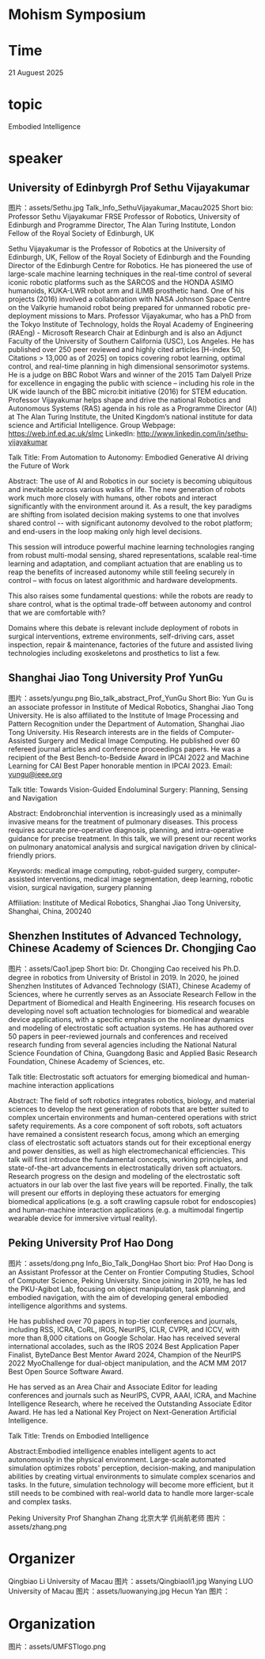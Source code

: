# Mohism Symposium
# Time
21 Auguest 2025
# topic
Embodied Intelligence


# speaker

## University of Edinbyrgh Prof Sethu Vijayakumar
图片：assets/Sethu.jpg
Talk_Info_SethuVijayakumar_Macau2025
Short bio: 
Professor Sethu Vijayakumar FRSE
Professor of Robotics, University of Edinburgh and Programme Director, The Alan Turing Institute, London
Fellow of the Royal Society of Edinburgh, UK

Sethu Vijayakumar is the Professor of Robotics at the University of Edinburgh, UK, Fellow of the Royal Society of Edinburgh and the Founding Director of the Edinburgh Centre for Robotics.  He has pioneered the use of large-scale machine learning techniques in the real-time control of several iconic robotic platforms such as the SARCOS and the HONDA ASIMO humanoids, KUKA-LWR robot arm and iLIMB prosthetic hand. One of his projects (2016) involved a collaboration with NASA Johnson Space Centre on the Valkyrie humanoid robot being prepared for unmanned robotic pre-deployment missions to Mars. Professor Vijayakumar, who has a PhD from the Tokyo Institute of Technology, holds the Royal Academy of Engineering (RAEng) - Microsoft Research Chair at Edinburgh and is also an Adjunct Faculty of the University of Southern California (USC), Los Angeles. He has published over 250 peer reviewed and highly cited articles [H-index 50, Citations > 13,000 as of 2025] on topics covering robot learning, optimal control, and real-time planning in high dimensional sensorimotor systems. He is a judge on BBC Robot Wars and winner of the 2015 Tam Dalyell Prize for excellence in engaging the public with science – including his role in the UK wide launch of the BBC micro:bit initiative (2016) for STEM education. Professor Vijayakumar helps shape and drive the national Robotics and Autonomous Systems (RAS) agenda in his role as a Programme Director (AI) at The Alan Turing Institute, the United Kingdom’s national institute for data science and Artificial Intelligence.
Group Webpage: https://web.inf.ed.ac.uk/slmc
LinkedIn: http://www.linkedin.com/in/sethu-vijayakumar

Talk Title: From Automation to Autonomy: Embodied Generative AI driving the Future of Work

Abstract: The use of AI and Robotics in our society is becoming ubiquitous and inevitable across various walks of life. The new generation of robots work much more closely with humans, other robots and interact significantly with the environment around it. As a result, the key paradigms are shifting from isolated decision making systems to one that involves shared control -- with significant autonomy devolved to the robot platform; and end-users in the loop making only high level decisions. 

This session will introduce powerful machine learning technologies ranging from robust multi-modal sensing, shared representations, scalable real-time learning and adaptation, and compliant actuation that are enabling us to reap the benefits of increased autonomy while still feeling securely in control – with focus on latest algorithmic and hardware developments. 

This also raises some fundamental questions: while the robots are ready to share control, what is the optimal trade-off between autonomy and control that we are comfortable with? 

Domains where this debate is relevant include deployment of robots in surgical interventions, extreme environments, self-driving cars, asset inspection, repair & maintenance, factories of the future and assisted living technologies including exoskeletons and prosthetics to list a few. 

## Shanghai Jiao Tong University Prof YunGu
图片：assets/yungu.png
Bio_talk_abstract_Prof_YunGu
Short Bio:
Yun Gu is an associate professor in Institute of Medical Robotics, Shanghai Jiao Tong University. He is also affiliated to the Institute of Image Processing and Pattern Recognition under the Department of Automation, Shanghai Jiao Tong University. His Research interests are in the fields of Computer-Assisted Surgery and Medical Image Computing. He published over 60 refereed journal articles and conference proceedings papers. He was a recipient of the Best Bench-to-Bedside Award in IPCAI 2022 and Machine Learning for CAI Best Paper honorable mention in IPCAI 2023. Email: yungu@ieee.org

Talk title: Towards Vision-Guided Endoluminal Surgery: Planning, Sensing and Navigation

Abstract:
Endobronchial intervention is increasingly used as a minimally invasive means for the treatment of pulmonary diseases. This process requires accurate pre-operative diagnosis, planning, and intra-operative guidance for precise treatment. In this talk, we will present our recent works on pulmonary anatomical analysis and surgical navigation driven by clinical-friendly priors.

Keywords:
medical image computing, robot-guided surgery, computer-assisted interventions, medical image segmentation, deep learning, robotic vision, surgical navigation, surgery planning

Affiliation:
Institute of Medical Robotics, Shanghai Jiao Tong University, Shanghai, China, 200240



## Shenzhen Institutes of Advanced Technology, Chinese Academy of Sciences Dr. Chongjing Cao
图片：assets/Cao1.jpep
Short bio: Dr. Chongjing Cao received his Ph.D. degree in robotics from University of Bristol in 2019. In 2020, he joined Shenzhen Institutes of Advanced Technology (SIAT), Chinese Academy of Sciences, where he currently serves as an Associate Research Fellow in the Department of Biomedical and Health Engineering. His research focuses on developing novel soft actuation technologies for biomedical and wearable device applications, with a specific emphasis on the nonlinear dynamics and modeling of electrostatic soft actuation systems. He has authored over 50 papers in peer-reviewed journals and conferences and received research funding from several agencies including the National Natural Science Foundation of China, Guangdong Basic and Applied Basic Research Foundation, Chinese Academy of Sciences, etc.

Talk title: Electrostatic soft actuators for emerging biomedical and human-machine interaction applications

Abstract: The field of soft robotics integrates robotics, biology, and material sciences to develop the next generation of robots that are better suited to complex uncertain environments and human-centered operations with strict safety requirements. As a core component of soft robots, soft actuators have remained a consistent research focus, among which an emerging class of electrostatic soft actuators stands out for their exceptional energy and power densities, as well as high electromechanical efficiencies. This talk will first introduce the fundamental concepts, working principles, and state-of-the-art advancements in electrostatically driven soft actuators. Research progress on the design and modeling of the electrostatic soft actuators in our lab over the last five years will be reported. Finally, the talk will present our efforts in deploying these actuators for emerging biomedical applications (e.g. a soft crawling capsule robot for endoscopies) and human-machine interaction applications (e.g. a multimodal fingertip wearable device for immersive virtual reality).


## Peking University Prof Hao Dong
图片：assets/dong.png
Info_Bio_Talk_DongHao
Short bio:
Prof Hao Dong is an Assistant Professor at the Center on Frontier Computing Studies, School of Computer Science, Peking University. Since joining in 2019, he has led the PKU-Agibot Lab, focusing on object manipulation, task planning, and embodied navigation, with the aim of developing general embodied intelligence algorithms and systems.

He has published over 70 papers in top-tier conferences and journals, including RSS, ICRA, CoRL, IROS, NeurIPS, ICLR, CVPR, and ICCV, with more than 8,000 citations on Google Scholar. Hao has received several international accolades, such as the IROS 2024 Best Application Paper Finalist, ByteDance Best Mentor Award 2024, Champion of the NeurIPS 2022 MyoChallenge for dual-object manipulation, and the ACM MM 2017 Best Open Source Software Award.

He has served as an Area Chair and Associate Editor for leading conferences and journals such as NeurIPS, CVPR, AAAI, ICRA, and Machine Intelligence Research, where he received the Outstanding Associate Editor Award. He has led a National Key Project on Next-Generation Artificial Intelligence.

Talk Title: Trends on Embodied Intelligence

Abstract:Embodied intelligence enables intelligent agents to act autonomously in the physical environment. Large-scale automated simulation optimizes robots' perception, decision-making, and manipulation abilities by creating virtual environments to simulate complex scenarios and tasks. In the future, simulation technology will become more efficient, but it still needs to be combined with real-world data to handle more larger-scale and complex tasks.



Peking University Prof Shanghan Zhang 北京大学 仉尚航老师
图片：assets/zhang.png

# Organizer
Qingbiao Li University of Macau 
图片：assets/Qingbiaoli1.jpg
Wanying LUO University of Macau
图片：assets/luowanying.jpg
Hecun Yan 
图片：
# Organization
图片：assets/UMFSTlogo.png


